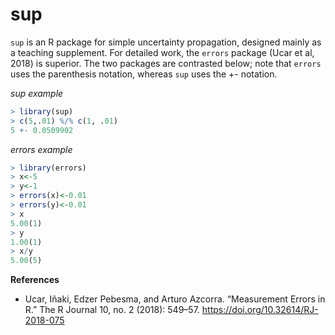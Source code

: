 # sup

`sup` is an R package for simple uncertainty propagation, designed mainly as a
teaching supplement.  For detailed work, the `errors` package (Ucar et al,
2018) is superior.  The two packages are contrasted below; note that `errors`
uses the parenthesis notation, whereas `sup` uses the +- notation.

*sup example*

```R
> library(sup)
> c(5,.01) %/% c(1, .01)
5 +- 0.0509902
```

*errors example*

```R
> library(errors)
> x<-5
> y<-1
> errors(x)<-0.01
> errors(y)<-0.01
> x
5.00(1)
> y
1.00(1)
> x/y
5.00(5)
```

**References**

* Ucar, Iñaki, Edzer Pebesma, and Arturo Azcorra. “Measurement Errors in R.”
  The R Journal 10, no. 2 (2018): 549–57. https://doi.org/10.32614/RJ-2018-075

